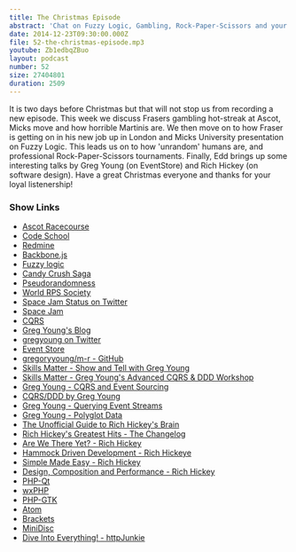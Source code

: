 ```yaml
---
title: The Christmas Episode
abstract: 'Chat on Fuzzy Logic, Gambling, Rock-Paper-Scissors and your great feedback'
date: 2014-12-23T09:30:00.000Z
file: 52-the-christmas-episode.mp3
youtube: Zb1edbqZBuo
layout: podcast
number: 52
size: 27404801
duration: 2509
---
```


It is two days before Christmas but that will not stop us from recording a new episode.
This week we discuss Frasers gambling hot-streak at Ascot, Micks move and how horrible Martinis are.
We then move on to how Fraser is getting on in his new job up in London and Micks University presentation on Fuzzy Logic.
This leads us on to how 'unrandom' humans are, and professional Rock-Paper-Scissors tournaments.
Finally, Edd brings up some interesting talks by Greg Young (on EventStore) and Rich Hickey (on software design).
Have a great Christmas everyone and thanks for your loyal listenership!

### Show Links

- [Ascot Racecourse](http://www.ascot.co.uk/)
- [Code School](https://www.codeschool.com/)
- [Redmine](http://www.redmine.org/)
- [Backbone.js](http://backbonejs.org/)
- [Fuzzy logic](http://en.wikipedia.org/wiki/Fuzzy_logic)
- [Candy Crush Saga](http://www.candycrushsaga.com/)
- [Pseudorandomness](http://en.wikipedia.org/wiki/Pseudorandomness)
- [World RPS Society](http://www.worldrps.com/)
- [Space Jam Status on Twitter](https://twitter.com/SpaceJamCheck)
- [Space Jam](http://www2.warnerbros.com/spacejam/movie/jam.htm)
- [CQRS](http://martinfowler.com/bliki/CQRS.html)
- [Greg Young's Blog](http://goodenoughsoftware.net/)
- [gregyoung on Twitter](https://twitter.com/gregyoung)
- [Event Store](http://geteventstore.com/)
- [gregoryyoung/m-r - GitHub](https://github.com/gregoryyoung/m-r)
- [Skills Matter - Show and Tell with Greg Young](https://skillsmatter.com/meetups/6930-show-and-tell-with-greg-young)
- [Skills Matter - Greg Young's Advanced CQRS & DDD Workshop](https://skillsmatter.com/courses/477-greg-youngs-advanced-cqrs-workshop)
- [Greg Young - CQRS and Event Sourcing](https://www.youtube.com/watch?v=JHGkaShoyNs)
- [CQRS/DDD by Greg Young](https://www.youtube.com/watch?v=KXqrBySgX-s)
- [Greg Young - Querying Event Streams](https://www.youtube.com/watch?v=DWhQggR13u8)
- [Greg Young - Polyglot Data](https://www.youtube.com/watch?v=GbM1ghLeweU)
- [The Unofficial Guide to Rich Hickey's Brain](http://www.flyingmachinestudios.com/programming/the-unofficial-guide-to-rich-hickeys-brain/)
- [Rich Hickey's Greatest Hits - The Changelog](http://thechangelog.com/rich-hickeys-greatest-hits/)
- [Are We There Yet? - Rich Hickey](http://www.infoq.com/presentations/Are-We-There-Yet-Rich-Hickey)
- [Hammock Driven Development - Rich Hickeye](https://www.youtube.com/watch?v=f84n5oFoZBc)
- [Simple Made Easy - Rich Hickey](http://www.infoq.com/presentations/Simple-Made-Easy)
- [Design, Composition and Performance - Rich Hickey](http://www.infoq.com/presentations/Design-Composition-Performance)
- [PHP-Qt](http://sourceforge.net/projects/php-qt/)
- [wxPHP](http://wxphp.org/)
- [PHP-GTK](http://gtk.php.net/)
- [Atom](https://github.com/atom)
- [Brackets](http://brackets.io/)
- [MiniDisc](http://en.wikipedia.org/wiki/MiniDisc)
- [Dive Into Everything! - httpJunkie](http://httpjunkie.com/2014/1091/dive-into-everything/)
